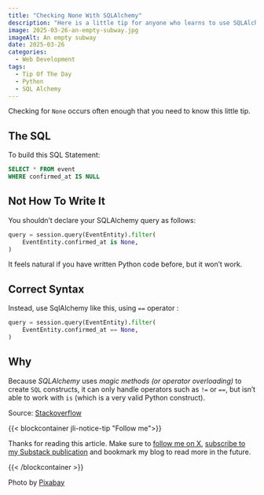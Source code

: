 ```yaml
---
title: "Checking None With SQLAlchemy"
description: "Here is a little tip for anyone who learns to use SQLAlchemy."
image: 2025-03-26-an-empty-subway.jpg
imageAlt: An empty subway
date: 2025-03-26
categories:
  - Web Development
tags:
  - Tip Of The Day
  - Python
  - SQL Alchemy
---
```


Checking for `None` occurs often enough that you need to know this little tip.

## The SQL

To build this SQL Statement:

```sql
SELECT * FROM event
WHERE confirmed_at IS NULL
```

## Not How To Write It

You shouldn’t declare your SQLAlchemy query as follows:

```python
query = session.query(EventEntity).filter(
    EventEntity.confirmed_at is None,
)
```

It feels natural if you have written Python code before, but it won’t work.

## Correct Syntax

Instead, use SqlAlchemy like this, using `==` operator :

```python
query = session.query(EventEntity).filter(
    EventEntity.confirmed_at == None,
)
```

## Why

Because *SQLAlchemy* uses *magic methods (or operator overloading)* to create `SQL` constructs, it can only handle operators such as `!=` or `==`, but isn’t able to work with `is` (which is a very valid Python construct).

Source: [Stackoverflow](https://stackoverflow.com/a/5632224/3910066)

{{< blockcontainer jli-notice-tip "Follow me">}}

Thanks for reading this article. Make sure to [follow me on X](https://x.com/LitzlerJeremie), [subscribe to my Substack publication](https://iamjeremie.substack.com/) and bookmark my blog to read more in the future.

{{< /blockcontainer >}}

Photo by [Pixabay](https://www.pexels.com/photo/empty-subway-train-302428/)
